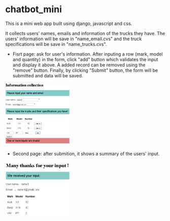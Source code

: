 # chatbot_mini
This is a mini web app built using django, javascript and css. 

It collects users' names, emails and information of the trucks they have. The users' information will be save in "name_email.cvs" and the truck specifications will be save in "name_trucks.cvs".

* Fisrt page: ask for user's information. After inputing a row (mark, model and quantity) in the form, click "add" button which validates the input and display it above. A added record can be removed using the "remove" button. Finally, by clicking "Submit" button, the form will be submitted and data will be saved.
<img src="https://github.com/jh-xu/chatbot_mini/blob/master/chatbot_mini/input_info.png" width=40% />

* Second page: after submition, it shows a summary of the users' input.
<img src="https://github.com/jh-xu/chatbot_mini/blob/master/chatbot_mini/submit.png" width=40% />
